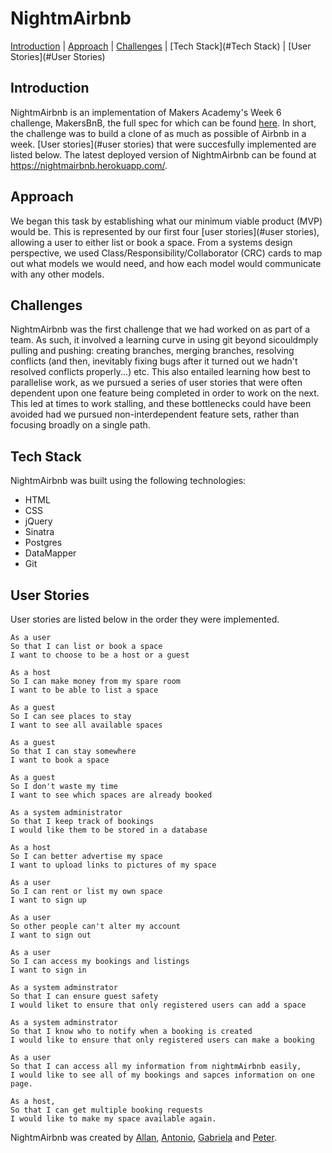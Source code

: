 # NightmAirbnb

[Introduction](#Introduction) | [Approach](#Approach) | [Challenges](#Challenges) | [Tech Stack](#Tech Stack) | [User Stories](#User Stories)

## Introduction

NightmAirbnb is an implementation of Makers Academy's Week 6 challenge, MakersBnB, the full spec for which can be found [here](https://github.com/makersacademy/course/tree/master/makersbnb). In short, the challenge was to build a clone of as much as possible of Airbnb in a week. [User stories](#user stories) that were succesfully implemented are listed below. The latest deployed version of NightmAirbnb can be found at https://nightmairbnb.herokuapp.com/.


## Approach

We began this task by establishing what our minimum viable product (MVP) would be. This is represented by our first four [user stories](#user stories), allowing a user to either list or book a space. From a systems design perspective, we used Class/Responsibility/Collaborator (CRC) cards to map out what models we would need, and how each model would communicate with any other models.


## Challenges

NightmAirbnb was the first challenge that we had worked on as part of a team. As such, it involved a learning curve in using git beyond sicouldmply pulling and pushing: creating branches, merging branches, resolving conflicts (and then, inevitably fixing bugs after it turned out we hadn't resolved conflicts properly...) etc. This also entailed learning how best to parallelise work, as we pursued a series of user stories that were often dependent upon one feature being completed in order to work on the next. This led at times to work stalling, and these bottlenecks could have been avoided had we pursued non-interdependent feature sets, rather than focusing broadly on a single path.


## Tech Stack
NightmAirbnb was built using the following technologies:
- HTML
- CSS
- jQuery
- Sinatra
- Postgres
- DataMapper
- Git


## User Stories

User stories are listed below in the order they were implemented.

```
As a user
So that I can list or book a space
I want to choose to be a host or a guest

As a host
So I can make money from my spare room
I want to be able to list a space

As a guest
So I can see places to stay
I want to see all available spaces

As a guest
So that I can stay somewhere
I want to book a space

As a guest
So I don't waste my time
I want to see which spaces are already booked

As a system administrator
So that I keep track of bookings
I would like them to be stored in a database

As a host
So I can better advertise my space
I want to upload links to pictures of my space

As a user
So I can rent or list my own space
I want to sign up

As a user
So other people can't alter my account
I want to sign out

As a user
So I can access my bookings and listings
I want to sign in

As a system adminstrator
So that I can ensure guest safety
I would liket to ensure that only registered users can add a space

As a system adminstrator
So that I know who to notify when a booking is created
I would like to ensure that only registered users can make a booking

As a user
So that I can access all my information from nightmAirbnb easily,
I would like to see all of my bookings and sapces information on one page.

As a host,
So that I can get multiple booking requests
I would like to make my space available again.
```

NightmAirbnb was created by [Allan](https://github.com/cazwazacz), [Antonio](https://github.com/antoniobelmar), [Gabriela](https://github.com/gabrielabud) and [Peter](https://github.com/peterwdj).
